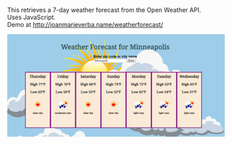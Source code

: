 This retrieves a 7-day weather forecast from the Open Weather API.  
Uses JavaScript.  
Demo at http://joanmarieverba.name/weatherforecast/  


![alt text](forecast.jpg "Weather forecast")  


